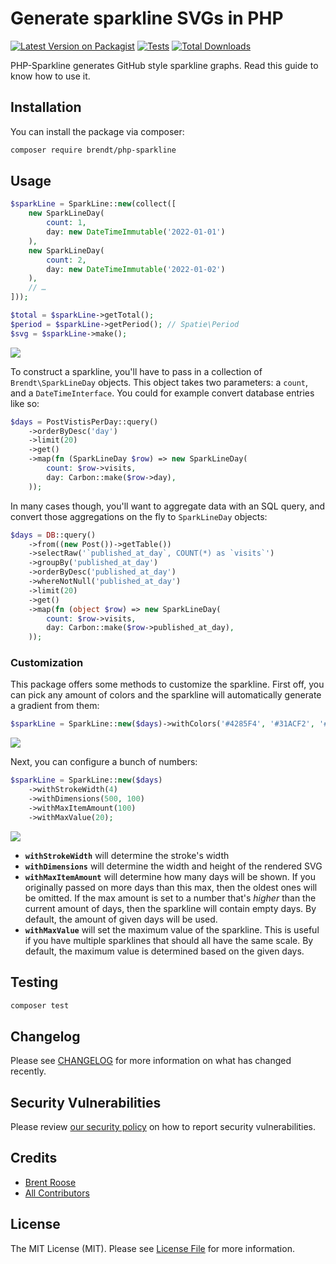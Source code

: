 # Generate sparkline SVGs in PHP

[![Latest Version on Packagist](https://img.shields.io/packagist/v/brendt/php-sparkline.svg?style=flat-square)](https://packagist.org/packages/brendt/php-sparkline)
[![Tests](https://github.com/brendt/php-sparkline/actions/workflows/run-tests.yml/badge.svg?branch=main)](https://github.com/brendt/php-sparkline/actions/workflows/run-tests.yml)
[![Total Downloads](https://img.shields.io/packagist/dt/brendt/php-sparkline.svg?style=flat-square)](https://packagist.org/packages/brendt/php-sparkline)

PHP-Sparkline generates GitHub style sparkline graphs. Read this guide to know how to use it.

## Installation

You can install the package via composer:

```bash
composer require brendt/php-sparkline
```

## Usage

```php
$sparkLine = SparkLine::new(collect([
    new SparkLineDay(
        count: 1,
        day: new DateTimeImmutable('2022-01-01')
    ),
    new SparkLineDay(
        count: 2,
        day: new DateTimeImmutable('2022-01-02')
    ),
    // …
]));

$total = $sparkLine->getTotal();
$period = $sparkLine->getPeriod(); // Spatie\Period
$svg = $sparkLine->make();
```

![](./.github/img/0.png)

To construct a sparkline, you'll have to pass in a collection of `Brendt\SparkLineDay` objects. This object takes two parameters: a `count`, and a `DateTimeInterface`. You could for example convert database entries like so:

```php
$days = PostVistisPerDay::query()
    ->orderByDesc('day')
    ->limit(20)
    ->get()
    ->map(fn (SparkLineDay $row) => new SparkLineDay(
        count: $row->visits,
        day: Carbon::make($row->day),
    ));
```

In many cases though, you'll want to aggregate data with an SQL query, and convert those aggregations on the fly to `SparkLineDay` objects:

```php
$days = DB::query()
    ->from((new Post())->getTable())
    ->selectRaw('`published_at_day`, COUNT(*) as `visits`')
    ->groupBy('published_at_day')
    ->orderByDesc('published_at_day')
    ->whereNotNull('published_at_day')
    ->limit(20)
    ->get()
    ->map(fn (object $row) => new SparkLineDay(
        count: $row->visits,
        day: Carbon::make($row->published_at_day),
    ));
```

### Customization

This package offers some methods to customize the sparkline. First off, you can pick any amount of colors and the sparkline will automatically generate a gradient from them:

```php
$sparkLine = SparkLine::new($days)->withColors('#4285F4', '#31ACF2', '#2BC9F4');
```

![](./.github/img/1.png)

Next, you can configure a bunch of numbers:

```php
$sparkLine = SparkLine::new($days)
    ->withStrokeWidth(4)
    ->withDimensions(500, 100)
    ->withMaxItemAmount(100)
    ->withMaxValue(20);
```

![](./.github/img/2.png)

- **`withStrokeWidth`** will determine the stroke's width
- **`withDimensions`** will determine the width and height of the rendered SVG
- **`withMaxItemAmount`** will determine how many days will be shown. If you originally passed on more days than this max, then the oldest ones will be omitted. If the max amount is set to a number that's _higher_ than the current amount of days, then the sparkline will contain empty days. By default, the amount of given days will be used. 
- **`withMaxValue`** will set the maximum value of the sparkline. This is useful if you have multiple sparklines that should all have the same scale. By default, the maximum value is determined based on the given days.

## Testing

```bash
composer test
```

## Changelog

Please see [CHANGELOG](CHANGELOG.md) for more information on what has changed recently.

## Security Vulnerabilities

Please review [our security policy](../../security/policy) on how to report security vulnerabilities.

## Credits

- [Brent Roose](https://github.com/brendt)
- [All Contributors](../../contributors)

## License

The MIT License (MIT). Please see [License File](LICENSE.md) for more information.
